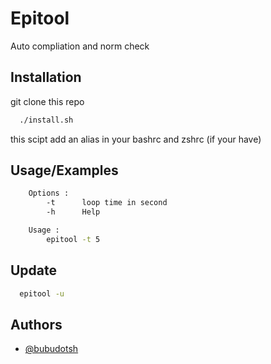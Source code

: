 
# Epitool

Auto compliation and norm check


## Installation

git clone this repo

```bash
  ./install.sh
```
    
this scipt add an alias in your bashrc and zshrc (if your have)
## Usage/Examples

```bash
    Options : 
        -t      loop time in second 
        -h      Help

    Usage :
        epitool -t 5
```

## Update

```bash
  epitool -u
```


## Authors

- [@bubudotsh](https://www.github.com/bubudotsh)
